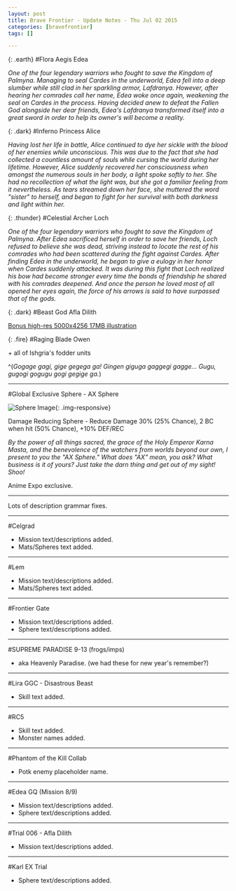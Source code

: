 ```yaml
---
layout: post
title: Brave Frontier - Update Notes - Thu Jul 02 2015
categories: [bravefrontier]
tags: []

---
```


{: .earth}
#Flora Aegis Edea

*One of the four legendary warriors who fought to save the Kingdom of Palmyna. Managing to seal Cardes in the underworld, Edea fell into a deep slumber while still clad in her sparkling armor, Lafdranya. However, after hearing her comrades call her name, Edea woke once again, weakening the seal on Cardes in the process. Having decided anew to defeat the Fallen God alongside her dear friends, Edea's Lafdranya transformed itself into a great sword in order to help its owner's will become a reality.*

{: .dark}
#Inferno Princess Alice

*Having lost her life in battle, Alice continued to dye her sickle with the blood of her enemies while unconscious. This was due to the fact that she had collected a countless amount of souls while cursing the world during her lifetime. However, Alice suddenly recovered her consciousness when amongst the numerous souls in her body, a light spoke softly to her. She had no recollection of what the light was, but she got a familiar feeling from it nevertheless. As tears streamed down her face, she muttered the word "sister" to herself, and began to fight for her survival with both darkness and light within her.*

{: .thunder}
#Celestial Archer Loch

*One of the four legendary warriors who fought to save the Kingdom of Palmyna. After Edea sacrificed herself in order to save her friends, Loch refused to believe she was dead, striving instead to locate the rest of his comrades who had been scattered during the fight against Cardes. After finding Edea in the underworld, he began to give a eulogy in her honor when Cardes suddenly attacked. It was during this fight that Loch realized his bow had become stronger every time the bonds of friendship he shared with his comrades deepened. And once the person he loved most of all opened her eyes again, the force of his arrows is said to have surpassed that of the gods.*

{: .dark}
#Beast God Afla Dilith

[Bonus high-res 5000x4256 17MB illustration](https://deathsnacks.com/bf/assets/b27fb0fdebe57f615992130163ef3156.png)

{: .fire}
#Raging Blade Owen

\+ all of Ishgria's fodder units

^(*Gogage gagi, gige gegega ga! Gingen giguga gaggegi gagge... Gugu, gugogi gogugu gogi gegige ga.*)

---

#Global Exclusive Sphere - AX Sphere

![Sphere Image](//i.imgur.com/0IYvBRk.png){: .img-responsive}

Damage Reducing Sphere - Reduce Damage 30% (25% Chance), 2 BC when hit (50% Chance), +10% DEF/REC

*By the power of all things sacred, the grace of the Holy Emperor Karna Masta, and the benevolence of the watchers from worlds beyond our own, I present to you the "AX Sphere." What does "AX" mean, you ask? What business is it of yours? Just take the darn thing and get out of my sight! Shoo!*


Anime Expo exclusive.

---

Lots of description grammar fixes.

---
#Celgrad

* Mission text/descriptions added.
* Mats/Spheres text added.

---
#Lem

* Mission text/descriptions added.
* Mats/Spheres text added.

---
#Frontier Gate

* Mission text/descriptions added.
* Sphere text/descriptions added.

---
#SUPREME PARADISE 9-13 (frogs/imps)

* aka Heavenly Paradise. (we had these for new year's remember?)

---
#Lira GGC - Disastrous Beast

* Skill text added.

---
#RC5

* Skill text added.
* Monster names added.

---
#Phantom of the Kill Collab

* Potk enemy placeholder name.

---
#Edea GQ (Mission 8/9)

* Mission text/descriptions added.
* Sphere text/descriptions added.

---
#Trial 006 - Afla Dilith

* Mission text/descriptions added.

---
#Karl EX Trial

* Sphere text/descriptions added.